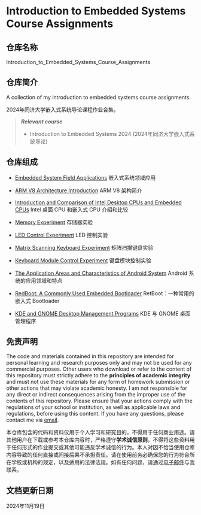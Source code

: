 # Introduction to Embedded Systems Course Assignments

## 仓库名称

Introduction_to_Embedded_Systems_Course_Assignments

## 仓库简介

A collection of my introduction to embedded systems course assignments.

2024年同济大学嵌入式系统导论课程作业合集。

> ***Relevant course***
> * Introduction to Embedded Systems 2024 (2024年同济大学嵌入式系统导论)

## 仓库组成

* [Embedded System Field Applications](20240908_Embedded_System_Field_Applications.pdf)
嵌入式系统领域应用

* [ARM V8 Architecture Introduction](20240915_ARM_V8_Architecture_Introduction.pdf)
ARM V8 架构简介

* [Introduction and Comparison of Intel Desktop CPUs and Embedded CPUs](20240929_Introduction_and_Comparison_of_Intel_Desktop_CPUs_and_Embedded_CPUs.pdf)
Intel 桌面 CPU 和嵌入式 CPU 介绍和比较

* [Memory Experiment](20241008_Memory_Experiment.pdf)
存储器实验

* [LED Control Experiment](20241015_LED_Control_Experiment.pdf)
LED 控制实验

* [Matrix Scanning Keyboard Experiment](20241022_Matrix_Scanning_Keyboard_Experiment.pdf)
矩阵扫描键盘实验

* [Keyboard Module Control Experiment](20241029_Keyboard_Module_Control_Experiment.pdf)
键盘模块控制实验

* [The Application Areas and Characteristics of Android System](20241117_The_Application_Areas_and_Characteristics_of_Android_System.pdf)
Android 系统的应用领域和特点

* [RedBoot: A Commonly Used Embedded Bootloader](20241124_RedBoot_A_Commonly_Used_Embedded_Bootloader.pdf)
RetBoot：一种常用的嵌入式 Bootloader

* [KDE and GNOME Desktop Management Programs](20241201_KDE_and_GNOME_Desktop_Management_Programs.pdf)
KDE 与 GNOME 桌面管理程序

## 免责声明

The code and materials contained in this repository are intended for personal learning and research purposes only and may not be used for any commercial purposes. Other users who download or refer to the content of this repository must strictly adhere to the **principles of academic integrity** and must not use these materials for any form of homework submission or other actions that may violate academic honesty. I am not responsible for any direct or indirect consequences arising from the improper use of the contents of this repository. Please ensure that your actions comply with the regulations of your school or institution, as well as applicable laws and regulations, before using this content. If you have any questions, please contact me via [email](mailto:minmuslin@outlook.com).

本仓库包含的代码和资料仅用于个人学习和研究目的，不得用于任何商业用途。请其他用户在下载或参考本仓库内容时，严格遵守**学术诚信原则**，不得将这些资料用于任何形式的作业提交或其他可能违反学术诚信的行为。本人对因不恰当使用仓库内容导致的任何直接或间接后果不承担责任。请在使用前务必确保您的行为符合所在学校或机构的规定，以及适用的法律法规。如有任何问题，请通过[电子邮件](mailto:minmuslin@outlook.com)与我联系。

## 文档更新日期

2024年11月19日